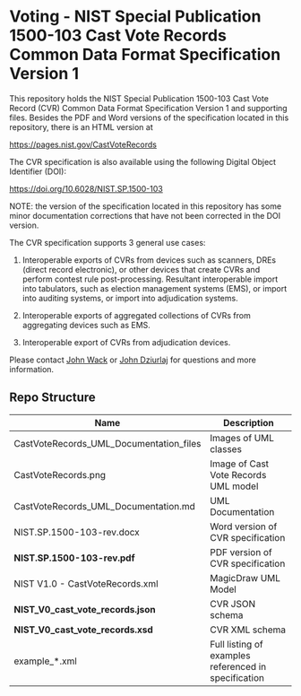 # Voting - NIST Special Publication 1500-103 Cast Vote Records Common Data Format Specification Version 1

This repository holds the NIST Special Publication 1500-103 Cast Vote Record (CVR) Common Data Format Specification Version 1 and supporting files. Besides the PDF and Word versions of the specification located in this repository, there is an HTML version at

https://pages.nist.gov/CastVoteRecords

The CVR specification is also available using the following Digital Object Identifier (DOI):

https://doi.org/10.6028/NIST.SP.1500-103

NOTE: the version of the specification located in this repository has some minor documentation corrections that have not been corrected in the DOI version.

The CVR specification supports 3 general use cases:

1. Interoperable exports of CVRs from devices such as scanners, DREs (direct record electronic), or other devices that create CVRs and perform contest rule post-processing. Resultant interoperable import into tabulators, such as election management systems (EMS), or import into auditing systems, or import into adjudication systems.

2. Interoperable exports of aggregated collections of CVRs from aggregating devices such as EMS.

3. Interoperable export of CVRs from adjudication devices.


Please contact [John Wack](mailto:john.wack@nist.gov) or [John Dziurlaj](mailto:john@hiltonroscoe.com) for questions and more information.

## Repo Structure

|Name     |Description                                         |
|---------|----------------------------------------------------|
|CastVoteRecords_UML_Documentation_files|Images of UML classes|
|CastVoteRecords.png|Image of Cast Vote Records UML model          |
|CastVoteRecords_UML_Documentation.md|UML Documentation        |
|NIST.SP.1500-103-rev.docx|Word version of CVR specification|
|**NIST.SP.1500-103-rev.pdf**|PDF version of CVR specification|
|NIST V1.0 - CastVoteRecords.xml|MagicDraw UML Model           |
|**NIST_V0_cast_vote_records.json**|CVR JSON schema                    |
|**NIST_V0_cast_vote_records.xsd**|CVR XML schema                      |
|example_*.xml|Full listing of examples referenced in specification|
